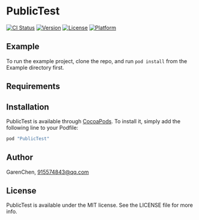 # PublicTest

[![CI Status](http://img.shields.io/travis/GarenChen/PublicTest.svg?style=flat)](https://travis-ci.org/GarenChen/PublicTest)
[![Version](https://img.shields.io/cocoapods/v/PublicTest.svg?style=flat)](http://cocoapods.org/pods/PublicTest)
[![License](https://img.shields.io/cocoapods/l/PublicTest.svg?style=flat)](http://cocoapods.org/pods/PublicTest)
[![Platform](https://img.shields.io/cocoapods/p/PublicTest.svg?style=flat)](http://cocoapods.org/pods/PublicTest)

## Example

To run the example project, clone the repo, and run `pod install` from the Example directory first.

## Requirements

## Installation

PublicTest is available through [CocoaPods](http://cocoapods.org). To install
it, simply add the following line to your Podfile:

```ruby
pod "PublicTest"
```

## Author

GarenChen, 915574843@qq.com

## License

PublicTest is available under the MIT license. See the LICENSE file for more info.
